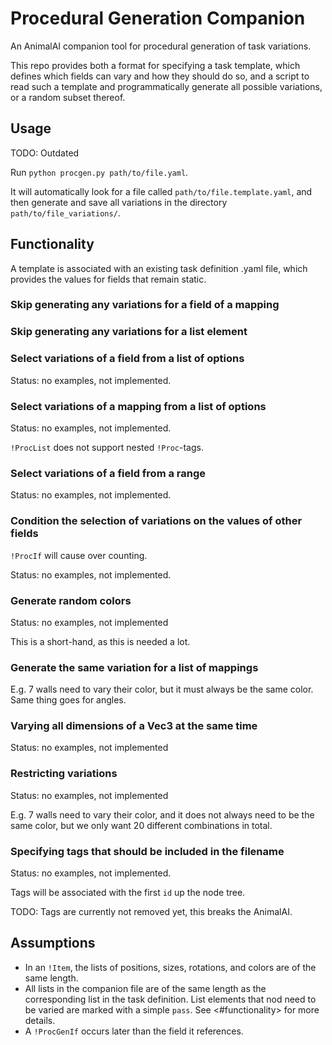 # Procedural Generation Companion

An AnimalAI companion tool for procedural generation of task variations.

This repo provides both a format for specifying a task template, which defines which fields can vary and how they should do so, and a script to read such a template and programmatically generate all possible variations, or a random subset thereof.

## Usage

TODO: Outdated

Run `python procgen.py path/to/file.yaml`.

It will automatically look for a file called `path/to/file.template.yaml`, and then generate and save all variations in the directory `path/to/file_variations/`.

## Functionality

A template is associated with an existing task definition .yaml file, which provides the values for fields that remain static.

### Skip generating any variations for a field of a mapping

### Skip generating any variations for a list element

### Select variations of a field from a list of options

Status: no examples, not implemented.

### Select variations of a mapping from a list of options

Status: no examples, not implemented.

`!ProcList` does not support nested `!Proc`-tags.

### Select variations of a field from a range

Status: no examples, not implemented.

### Condition the selection of variations on the values of other fields

`!ProcIf` will cause over counting.

Status: no examples, not implemented.

### Generate random colors

Status: no examples, not implemented

This is a short-hand, as this is needed a lot.

### Generate the same variation for a list of mappings

E.g. 7 walls need to vary their color, but it must always be the same color. Same thing goes for angles.

### Varying all dimensions of a Vec3 at the same time

Status: no examples, not implemented

### Restricting variations

Status: no examples, not implemented

E.g. 7 walls need to vary their color, and it does not always need to be the same color, but we only want 20 different combinations in total.

### Specifying tags that should be included in the filename

Status: no examples, not implemented.

Tags will be associated with the first `id` up the node tree.

TODO: Tags are currently not removed yet, this breaks the AnimalAI.

## Assumptions

- In an `!Item`, the lists of positions, sizes, rotations, and colors are of the same length.
- All lists in the companion file are of the same length as the corresponding list in the task definition. List elements that nod need to be varied are marked with a simple `pass`. See <#functionality> for more details.
- A `!ProcGenIf` occurs later than the field it references.
